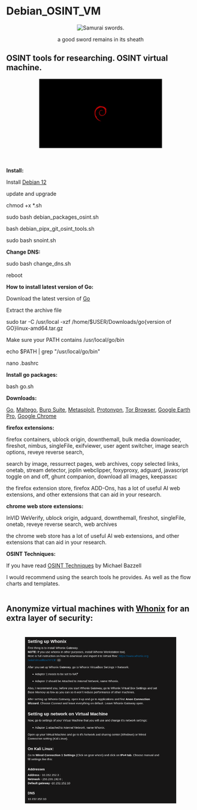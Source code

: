 # Debian_OSINT_VM
<div align="center">
 <img src="swords.gif" alt="Samurai swords." width="50%" height="50%"> 
 <p>a good sword remains in its sheath</p>
</div>

<h2>OSINT tools for researching. OSINT virtual machine.</h2>

<div align="center">
 <img src="debian-wallpaper1920x1080.jpg" alt="black and red debian os logo" width="65%" height="65%"> 
</div>
<br><br>

**Install:**

Install <a href="https://www.debian.org/download">Debian 12</a>

update and upgrade

chmod +x *.sh

sudo bash debian_packages_osint.sh

bash debian_pipx_git_osint_tools.sh

sudo bash snoint.sh

**Change DNS:**

sudo bash change_dns.sh

reboot

**How to install latest version of Go:**

Download the latest version of <a href="https://go.dev/dl/">Go</a>

Extract the archive file

sudo tar -C /usr/local -xzf /home/$USER/Downloads/go{version of GO}linux-amd64.tar.gz

Make sure your PATH contains /usr/local/go/bin

echo $PATH | grep "/usr/local/go/bin"

nano .bashrc

**Install go packages:**

bash go.sh


**Downloads:**


<a href="https://go.dev/dl/">Go</a>, <a href="https://www.maltego.com/downloads/">Maltego</a>, 
<a href="https://portswigger.net/burp/communitydownload">Burp Suite</a>, 
<a href="https://apt.metasploit.com/">Metasploit</a>, 
<a href="https://protonvpn.com/">Protonvpn</a>, 
<a href="https://www.torproject.org/download/">Tor Browser</a>, 
<a href="https://www.google.com/earth/about/versions/">Google Earth Pro</a>, 
<a href="https://support.google.com/chrome/a/answer/9025903?hl=en">Google Chrome</a>


**firefox extensions:**

firefox containers, ublock origin, downthemall, bulk media downloader, fireshot, nimbus, singleFile, exifviewer, user agent switcher, image search options, reveye reverse search,

search by image, ressurrect pages, web archives, copy selected links, onetab, stream detector, joplin webclipper, foxyproxy, adguard, javascript toggle on and off, ghunt companion, download all images, keepassxc

the firefox extension store, firefox ADD-Ons, has a lot of useful AI web extensions, and other extensions that can aid in your research. 

**chrome web store extensions:**

InVID WeVerify, ublock origin, adguard, downthemall, fireshot, singleFile, onetab, reveye reverse search, web archives

the chrome web store has a lot of useful AI web extensions, and other extensions that can aid in your research.

**OSINT Techniques:**

If you have read <a href="https://www.osinttechniques.com/">OSINT Techniques</a> by Michael Bazzell

I would recommend using the search tools he provides. As well as the flow charts and templates.
<br><br>
<h2>
 
 **Anonymize virtual machines with <a href="https://www.whonix.org/wiki/Download">Whonix</a> for an extra layer of security:**
 
</h2>


<br>
<div align="center">

  <img src="Anonymizing_virtual_machines_with_Whonix.png" width="80%" height="80%">
  
</div>
<br><br><br>

